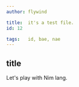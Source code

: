 ```yaml
--- 
author: flywind 

title:  it's a test file.
id: 12 

tags:   id, bae, nae
---
```


## title
Let's play with Nim lang.
